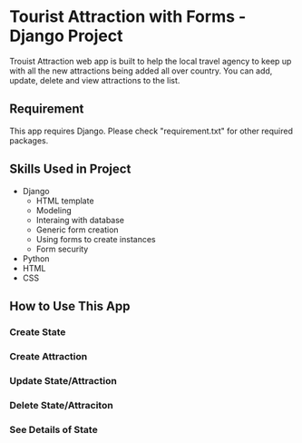 # Tourist Attraction with Forms - Django Project

Trouist Attraction web app is built to help the local travel agency to keep up with all the new attractions being added all over country. You can add, update, delete and view attractions to the list. 

## Requirement

This app requires Django. Please check "requirement.txt" for other required packages.

## Skills Used in Project
<ul>
    <li>Django
        <ul>
            <li>HTML template</li>
            <li>Modeling</li>
            <li>Interaing with database</li>
            <li>Generic form creation</li>
            <li>Using forms to create instances</li>
            <li>Form security</li>
        </ul>
    </li>
    <li>Python</li>
    <li>HTML</li>
    <li>CSS</li>
</ul>

## How to Use This App

### Create State

### Create Attraction

### Update State/Attraction

### Delete State/Attraciton

### See Details of State

